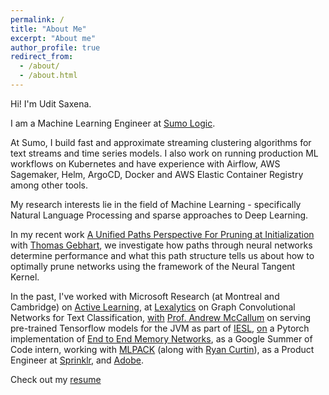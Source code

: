 ```yaml
---
permalink: /
title: "About Me"
excerpt: "About me"
author_profile: true
redirect_from: 
  - /about/
  - /about.html
---
```


Hi! I'm Udit Saxena. 

I am a Machine Learning Engineer at [Sumo Logic](https://www.sumologic.com/). 

At Sumo, I build fast and approximate streaming clustering algorithms for text streams and time series models. I also work on running production ML workflows on Kubernetes and have experience with Airflow, AWS Sagemaker, Helm, ArgoCD, Docker and AWS Elastic Container Registry among other tools.

My research interests lie in the field of Machine Learning - specifically Natural Language Processing and sparse approaches to Deep Learning. 

In my recent work [A Unified Paths Perspective For Pruning at Initialization](https://arxiv.org/abs/2101.10552) with [Thomas Gebhart](https://www.gebhartom.com/), we investigate how paths through neural networks determine performance and what this path structure tells us about how to optimally prune networks using the framework of the Neural Tangent Kernel.
    
In the past, I've worked with Microsoft Research (at Montreal and Cambridge) on [Active Learning](https://drive.google.com/open?id=1tzyhlQBIzi2rBTOM0YclZEZV-IN6fqNM), at [Lexalytics](https://www.lexalytics.com/) on Graph Convolutional Networks for Text Classification, [with](https://github.com/iesl/factorie-tf-model-serve) [Prof. Andrew McCallum](https://people.cs.umass.edu/~mccallum/) on serving pre-trained Tensorflow models for the JVM as part of [IESL](http://www.iesl.cs.umass.edu/), [on](https://github.com/pytorch/examples/pull/191) a Pytorch implementation of [End to End Memory Networks](http://arxiv.org/abs/1503.08895), as a Google Summer of Code intern, working with [MLPACK](https://github.com/mlpack/mlpack) (along with [Ryan Curtin](http://www.ratml.org/)), as a Product Engineer at [Sprinklr](http://www.sprinklr.com), and [Adobe](http://www.adobe.com/in/).


Check out my [resume](https://drive.google.com/file/d/1PBVxs2T0FbxueAgyRZON5zNPYChAO44D/view?usp=sharing)